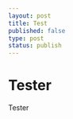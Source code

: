 ```yaml
---
layout: post
title: Test
published: false
type: post
status: publish
---
```


Tester
=======
Tester
